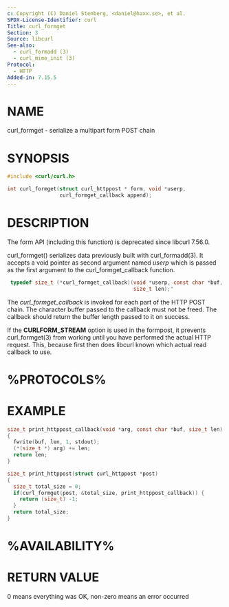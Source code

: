 ```yaml
---
c: Copyright (C) Daniel Stenberg, <daniel@haxx.se>, et al.
SPDX-License-Identifier: curl
Title: curl_formget
Section: 3
Source: libcurl
See-also:
  - curl_formadd (3)
  - curl_mime_init (3)
Protocol:
  - HTTP
Added-in: 7.15.5
---
```


# NAME

curl_formget - serialize a multipart form POST chain

# SYNOPSIS

~~~c
#include <curl/curl.h>

int curl_formget(struct curl_httppost * form, void *userp,
                 curl_formget_callback append);
~~~

# DESCRIPTION

The form API (including this function) is deprecated since libcurl 7.56.0.

curl_formget() serializes data previously built with curl_formadd(3). It
accepts a void pointer as second argument named *userp* which is passed as the
first argument to the curl_formget_callback function.

~~~c
 typedef size_t (*curl_formget_callback)(void *userp, const char *buf,
                                         size_t len);"
~~~

The *curl_formget_callback* is invoked for each part of the HTTP POST chain.
The character buffer passed to the callback must not be freed. The callback
should return the buffer length passed to it on success.

If the **CURLFORM_STREAM** option is used in the formpost, it prevents
curl_formget(3) from working until you have performed the actual HTTP request.
This, because first then does libcurl known which actual read callback to use.

# %PROTOCOLS%

# EXAMPLE

~~~c
size_t print_httppost_callback(void *arg, const char *buf, size_t len)
{
  fwrite(buf, len, 1, stdout);
  (*(size_t *) arg) += len;
  return len;
}

size_t print_httppost(struct curl_httppost *post)
{
  size_t total_size = 0;
  if(curl_formget(post, &total_size, print_httppost_callback)) {
    return (size_t) -1;
  }
  return total_size;
}
~~~

# %AVAILABILITY%

# RETURN VALUE

0 means everything was OK, non-zero means an error occurred
